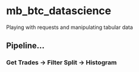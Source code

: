 # mb_btc_datascience
Playing with requests and manipulating tabular data
## Pipeline...
### Get Trades -> Filter Split -> Histogram
